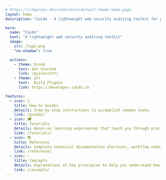 ```yaml
---
# https://vitepress.dev/reference/default-theme-home-page
layout: home
description: "Caido - A lightweight web security auditing toolkit for penetration testing and security research."

hero:
  name: "Caido"
  text: "A lightweight web security auditing toolkit"
  image:
    src: /logo.png
    "no-shadow": true

  actions:
    - theme: brand
      text: Get Started
      link: /quickstart/
    - theme: alt
      text:  Build Plugins 
      link: https://developer.caido.io

features:
  - icon: 📖
    title: How-to Guides
    details: Step-by-step instructions to accomplish common tasks.
    link: /guides/
  - icon: 🎓
    title: Tutorials
    details: Hands-on learning experiences that teach you through practical examples.
    link: /tutorials/
  - icon: 📚
    title: Reference
    details: Complete technical documentation shortcuts, workflow nodes, and more for when you need specific details.
    link: /reference/
  - icon: 💡
    title: Concepts
    details: Explanations of key principles to help you understand how it works.
    link: /concepts/
---
```

